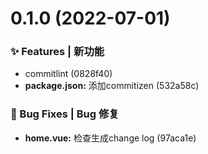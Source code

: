 # 0.1.0 (2022-07-01)


### ✨ Features | 新功能

* commitlint (0828f40)
* **package.json:** 添加commitizen (532a58c)


### 🐛 Bug Fixes | Bug 修复

* **home.vue:** 检查生成change log (97aca1e)



